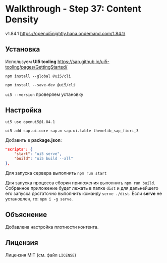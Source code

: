 # Walkthrough - Step 37: Content Density

v1.84.1 https://openui5nightly.hana.ondemand.com/1.84.1/

## Установка

Используем **UI5 tooling** https://sap.github.io/ui5-tooling/pages/GettingStarted/

`npm install --global @ui5/cli`

`npm install --save-dev @ui5/cli`

`ui5 --version` проверяем установку

## Настройка

`ui5 use openui5@1.84.1`

`ui5 add sap.ui.core sap.m sap.ui.table themelib_sap_fiori_3`

Добавить в **package.json**:

```JSON
"scripts": {
    "start": "ui5 serve",
    "build": "ui5 build --all"
},
```

Для запуска сервера выполнить `npm run start`

Для запуска процесса сборки приложения выполнить `npm run build`. Собранное приложение будет лежать в папке `dist` и для дальнейшего его запуска достаточно выполнить команду `serve ./dist`. Если **serve** не установлен, то: `npm i -g serve`.

## Объяснение

Добавлена настройка плотности контента.

## Лицензия

Лицензия MIT (см. файл `LICENSE`)